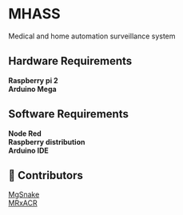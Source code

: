 
# MHASS
Medical and home automation surveillance system





## Hardware Requirements

**Raspberry pi 2**             
**Arduino Mega**

## Software Requirements

**Node Red**           
**Raspberry distribution**           
**Arduino IDE**



## 🔗 Contributors
[MgSnake](https://github.com/maassikll)         
[MRxACR](https://github.com/MRxACR)


